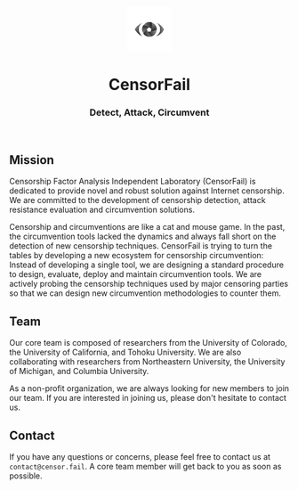 <p align="center">
  <img src="./img/logo_tb.png" width=80px height=80px/>
</p>
<h1 align="center">CensorFail</h1>
<h3 align="center">Detect, Attack, Circumvent</h3>
<br>

## Mission

Censorship Factor Analysis Independent Laboratory (CensorFail) is dedicated to provide novel and robust solution against Internet censorship. We are committed to the development of censorship detection, attack resistance evaluation and circumvention solutions.

Censorship and circumventions are like a cat and mouse game. In the past, the circumvention tools lacked the dynamics and always fall short on the detection of new censorship techniques. CensorFail is trying to turn the tables by developing a new ecosystem for censorship circumvention: Instead of developing a single tool, we are designing a standard procedure to design, evaluate, deploy and maintain circumvention tools. We are actively probing the censorship techniques used by major censoring parties so that we can design new circumvention methodologies to counter them.

## Team

Our core team is composed of researchers from the University of Colorado, the University of California, and Tohoku University. We are also collaborating with researchers from Northeastern University, the University of Michigan, and Columbia University.

As a non-profit organization, we are always looking for new members to join our team. If you are interested in joining us, please don't hesitate to contact us.

## Contact

If you have any questions or concerns, please feel free to contact us at `contact@censor.fail`. A core team member will get back to you as soon as possible.